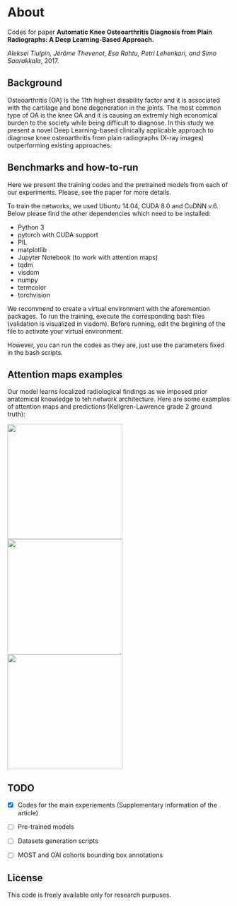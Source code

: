 # About
Codes for paper **Automatic Knee Osteoarthritis Diagnosis from Plain Radiographs: A Deep Learning-Based Approach.**

*Aleksei Tiulpin, Jérôme Thevenot, Esa Rahtu, Petri Lehenkari, and Simo Saarakkala*, 2017.

## Background

Osteoarthritis (OA) is the 11th highest disability factor and it is associated with the cartilage and bone degeneration in the joints. The most common type of OA is the knee OA and it is causing an extremly high economical burden to the society while being difficult to diagnose. In this study we present a novel Deep Learning-based clinically applicable approach to diagnose knee osteoarthritis from plain radiographs (X-ray images) outperforming existing approaches.

## Benchmarks and how-to-run

Here we present the training codes and the pretrained models from each of our experiments. Please, see the paper for more details.

To train the networks, we used Ubuntu 14.04, CUDA 8.0 and CuDNN v.6. Below please find the other dependencies which need to be installed:

* Python 3
* pytorch with CUDA support
* PIL
* matplotlib
* Jupyter Notebook (to work with attention maps)
* tqdm
* visdom
* numpy
* termcolor
* torchvision

We recommend to create a virtual environment with the aforemention packages. To run the training, execute the corresponding bash files (validation is visualized in visdom). Before running, edit the begining of the file to activate your virtual environment.

However, you can run the codes as they are, just use the parameters fixed in the bash scripts.

## Attention maps examples
Our model learns localized radiological findings as we imposed prior anatomical knowledge to teh network architecture. Here are some examples of attention maps and predictions (Kellgren-Lawrence grade 2 ground truth):

<img src="https://github.com/lext/DeepKnee/blob/master/pics/15_2_R_1_1_1_3_1_0_own.jpg" width="260"/> <img src="https://github.com/lext/DeepKnee/blob/master/pics/235_2_R_3_3_0_0_1_1_own.jpg" width="260"/>  <img src="https://github.com/lext/DeepKnee/blob/master/pics/77_2_R_2_0_0_0_0_1_own.jpg" width="260"/> 

## TODO

- [x] Codes for the main experiements (Supplementary information of the article)
- [ ] Pre-trained models
- [ ] Datasets generation scripts
- [ ] MOST and OAI cohorts bounding box annotations


## License

This code is freely available only for research purpuses.

